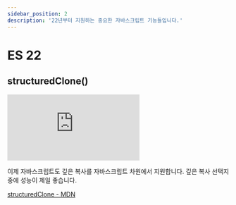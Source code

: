 ```yaml
---
sidebar_position: 2
description: '22년부터 지원하는 중요한 자바스크립트 기능들입니다.'
---
```


# ES 22

## structuredClone()

<iframe class="codepen" src="https://www.youtube.com/embed/w58P_TpWgRA" title="Easy deep object cloning in JavaScript with `structuredClone`" frameborder="0" allow="accelerometer; autoplay; clipboard-write; encrypted-media; gyroscope; picture-in-picture; web-share" allowfullscreen></iframe>

이제 자바스크립트도 깊은 복사를 자바스크립트 차원에서 지원합니다. 깊은 복사 선택지 중에 성능이 제일 좋습니다.

[structuredClone - MDN](https://developer.mozilla.org/en-US/docs/Web/API/structuredClone)
